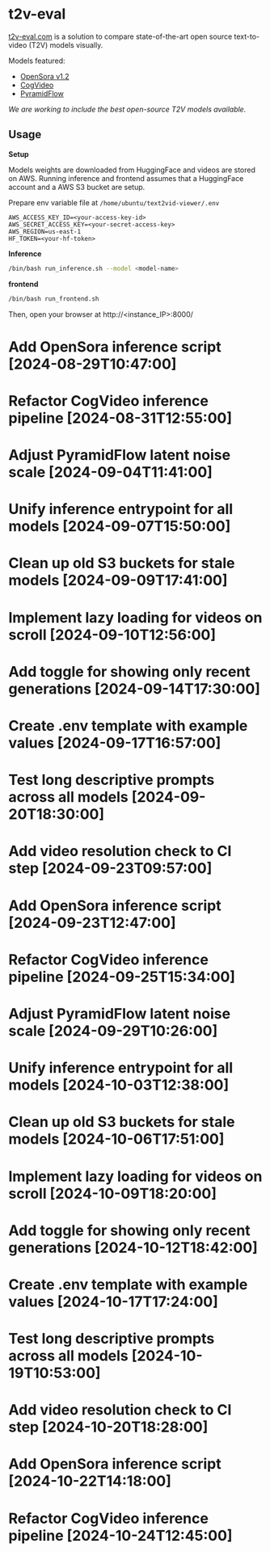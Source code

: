 # t2v-eval

[t2v-eval.com](https://t2v-eval.com) is a solution to compare state-of-the-art open source text-to-video (T2V) models visually.

Models featured:
* [OpenSora v1.2](https://github.com/hpcaitech/Open-Sora)
* [CogVideo](https://github.com/THUDM/CogVideo)
* [PyramidFlow](https://github.com/gasharper/PyramidFlow)

*We are working to include the best open-source T2V models available.*


## Usage

**Setup**

Models weights are downloaded from HuggingFace and videos are stored on AWS.
Running inference and frontend assumes that a HuggingFace account and a AWS S3 bucket are setup.

Prepare env variable file at `/home/ubuntu/text2vid-viewer/.env`
```
AWS_ACCESS_KEY_ID=<your-access-key-id>
AWS_SECRET_ACCESS_KEY=<your-secret-access-key>
AWS_REGION=us-east-1
HF_TOKEN=<your-hf-token>
```

**Inference**
```bash
/bin/bash run_inference.sh --model <model-name>
```

**frontend**
```bash
/bin/bash run_frontend.sh
```

Then, open your browser at http://<instance_IP>:8000/
# Add OpenSora inference script [2024-08-29T10:47:00]

# Refactor CogVideo inference pipeline [2024-08-31T12:55:00]

# Adjust PyramidFlow latent noise scale [2024-09-04T11:41:00]

# Unify inference entrypoint for all models [2024-09-07T15:50:00]

# Clean up old S3 buckets for stale models [2024-09-09T17:41:00]

# Implement lazy loading for videos on scroll [2024-09-10T12:56:00]

# Add toggle for showing only recent generations [2024-09-14T17:30:00]

# Create .env template with example values [2024-09-17T16:57:00]

# Test long descriptive prompts across all models [2024-09-20T18:30:00]

# Add video resolution check to CI step [2024-09-23T09:57:00]

# Add OpenSora inference script [2024-09-23T12:47:00]

# Refactor CogVideo inference pipeline [2024-09-25T15:34:00]

# Adjust PyramidFlow latent noise scale [2024-09-29T10:26:00]

# Unify inference entrypoint for all models [2024-10-03T12:38:00]

# Clean up old S3 buckets for stale models [2024-10-06T17:51:00]

# Implement lazy loading for videos on scroll [2024-10-09T18:20:00]

# Add toggle for showing only recent generations [2024-10-12T18:42:00]

# Create .env template with example values [2024-10-17T17:24:00]

# Test long descriptive prompts across all models [2024-10-19T10:53:00]

# Add video resolution check to CI step [2024-10-20T18:28:00]

# Add OpenSora inference script [2024-10-22T14:18:00]

# Refactor CogVideo inference pipeline [2024-10-24T12:45:00]
